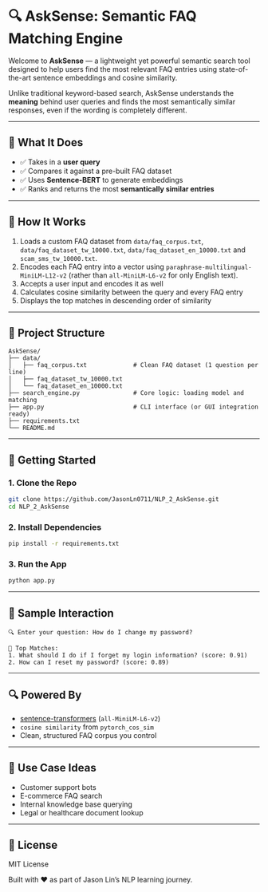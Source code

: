 # 🔍 AskSense: Semantic FAQ Matching Engine

Welcome to **AskSense** — a lightweight yet powerful semantic search tool designed to help users find the most relevant FAQ entries using state-of-the-art sentence embeddings and cosine similarity.

Unlike traditional keyword-based search, AskSense understands the **meaning** behind user queries and finds the most semantically similar responses, even if the wording is completely different.

---

## 🧠 What It Does

- ✅ Takes in a **user query**
- ✅ Compares it against a pre-built FAQ dataset
- ✅ Uses **Sentence-BERT** to generate embeddings
- ✅ Ranks and returns the most **semantically similar entries**

---

## 🚀 How It Works

1. Loads a custom FAQ dataset from `data/faq_corpus.txt`, `data/faq_dataset_tw_10000.txt`, `data/faq_dataset_en_10000.txt` and `scam_sms_tw_10000.txt`.
2. Encodes each FAQ entry into a vector using `paraphrase-multilingual-MiniLM-L12-v2` (rather than `all-MiniLM-L6-v2` for only English text).
3. Accepts a user input and encodes it as well
4. Calculates cosine similarity between the query and every FAQ entry
5. Displays the top matches in descending order of similarity

---

## 📁 Project Structure

```
AskSense/
├── data/
│   ├── faq_corpus.txt             # Clean FAQ dataset (1 question per line)
│   ├── faq_dataset_tw_10000.txt   
│   └── faq_dataset_en_10000.txt   
├── search_engine.py               # Core logic: loading model and matching
├── app.py                         # CLI interface (or GUI integration ready)
├── requirements.txt
└── README.md
```

---

## 🔧 Getting Started

### 1. Clone the Repo
```bash
git clone https://github.com/JasonLn0711/NLP_2_AskSense.git
cd NLP_2_AskSense
```

### 2. Install Dependencies
```bash
pip install -r requirements.txt
```

### 3. Run the App
```bash
python app.py
```

---

## 📘 Sample Interaction
```
🔍 Enter your question: How do I change my password?

📌 Top Matches:
1. What should I do if I forget my login information? (score: 0.91)
2. How can I reset my password? (score: 0.89)
```

---

## 🔍 Powered By
- [sentence-transformers](https://www.sbert.net/) (`all-MiniLM-L6-v2`)
- `cosine similarity` from `pytorch_cos_sim`
- Clean, structured FAQ corpus you control

---

## 🧠 Use Case Ideas
- Customer support bots
- E-commerce FAQ search
- Internal knowledge base querying
- Legal or healthcare document lookup

---

## 📜 License
MIT License

Built with ❤️ as part of Jason Lin’s NLP learning journey.
